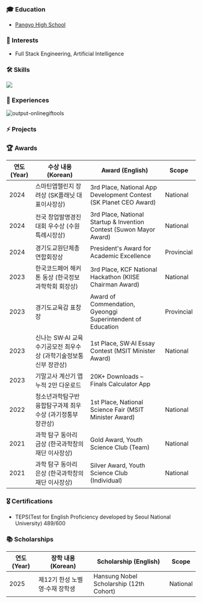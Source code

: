 ### 🎓 Education
- [Pangyo High School](https://pangyo-h.goesn.kr/pangyo-h/main.do)

### 👾 Interests
- Full Stack Engineering, Artificial Intelligence

### 🛠️ Skills
<p>
  <img src="https://skillicons.dev/icons?i=python,html,css,ts,js,vue,vuetify,nuxtjs,nodejs,express,firebase,git" />
  <br/>
</p>

### 🚀 Experiences
![output-onlinegiftools](https://github.com/user-attachments/assets/fe85abdf-d337-4840-bf2b-4c70a483c4c6)

### ⚡ Projects


### 🏆 Awards
| 연도 (Year) | 수상 내용 (Korean) | Award (English) | Scope |
|------|--------------------|------------------|--------|
| 2024 | 스마틴앱챌린지 장려상 (SK플래닛 대표이사장상) | 3rd Place, National App Development Contest (SK Planet CEO Award) | National |
| 2024 | 전국 창업발명경진대회 우수상 (수원특례시장상) | 3rd Place, National Startup & Invention Contest (Suwon Mayor Award) | National |
| 2024 | 경기도교원단체총연합회장상 | President's Award for Academic Excellence | Provincial |
| 2023 | 한국코드페어 해커톤 동상 (한국정보과학학회 회장상) | 3rd Place, KCF National Hackathon (KIISE Chairman Award) | National |
| 2023 | 경기도교육감 표창장 | Award of Commendation, Gyeonggi Superintendent of Education | Provincial |
| 2023 | 신나는 SW·AI 교육수기공모전 최우수상 (과학기술정보통신부 장관상) | 1st Place, SW·AI Essay Contest (MSIT Minister Award) | National |
| 2023 | 기말고사 계산기 앱 누적 2만 다운로드 | 20K+ Downloads – Finals Calculator App | |
| 2022 | 청소년과학탐구반 융합탐구과제 최우수상 (과기정통부 장관상) | 1st Place, National Science Fair (MSIT Minister Award) | National |
| 2021 | 과학 탐구 동아리 금상 (한국과학창의재단 이사장상) | Gold Award, Youth Science Club (Team) | National |
| 2021 | 과학 탐구 동아리 은상 (한국과학창의재단 이사장상) | Silver Award, Youth Science Club (Individual) | National |

### 🎖️ Certifications
- TEPS(Test for English Proficiency developed by Seoul National University) 489/600

### 📚 Scholarships
| 연도 (Year) | 장학 내용 (Korean) | Scholarship (English) | Scope |
|------|--------------------|------------------|--------|
| 2025 | 제12기 한성 노벨 영·수재 장학생 | Hansung Nobel Scholarship (12th Cohort) | National |
